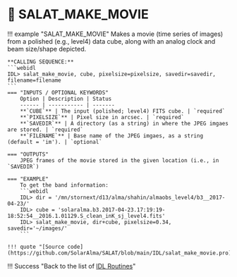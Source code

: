 # :low_brightness: SALAT_MAKE_MOVIE

!!! example "SALAT_MAKE_MOVIE"
	Makes a movie (time series of images) from a polished (e.g., level4) data cube, along with an analog clock and beam size/shape depicted.
	
	**CALLING SEQUENCE:**
	```webidl
	IDL> salat_make_movie, cube, pixelsize=pixelsize, savedir=savedir, filename=filename
	```
	=== "INPUTS / OPTIONAL KEYWORDS"
		Option | Description | Status
		------ | ----------- | -------
		**`CUBE`** | The input (polished; level4) FITS cube. | `required`
		**`PIXELSIZE`** | Pixel size in arcsec. | `required`
		**`SAVEDIR`** | A directory (as a string) in where the JPEG imgaes are stored. | `required`
		**`FILENAME`** | Base name of the JPEG imgaes, as a string (default = 'im'). | `optional`
	
	=== "OUTPUTS"
		JPEG frames of the movie stored in the given location (i.e., in `SAVEDIR`)
		
	=== "EXAMPLE"
		To get the band information:
		```webidl
		IDL> dir = '/mn/stornext/d13/alma/shahin/almaobs_level4/b3__2017-04-23/'
		IDL> cube = 'solaralma.b3.2017-04-23.17:19:19-18:52:54__2016.1.01129.S_clean_inK_sj_level4.fits'
		IDL> salat_make_movie, dir+cube, pixelsize=0.34, savedir='~/images/'
		```
	
	!!! quote "[Source code](https://github.com/SolarAlma/SALAT/blob/main/IDL/salat_make_movie.pro)"

!!! Success "Back to the list of [IDL Routines](../idl.md)" 
